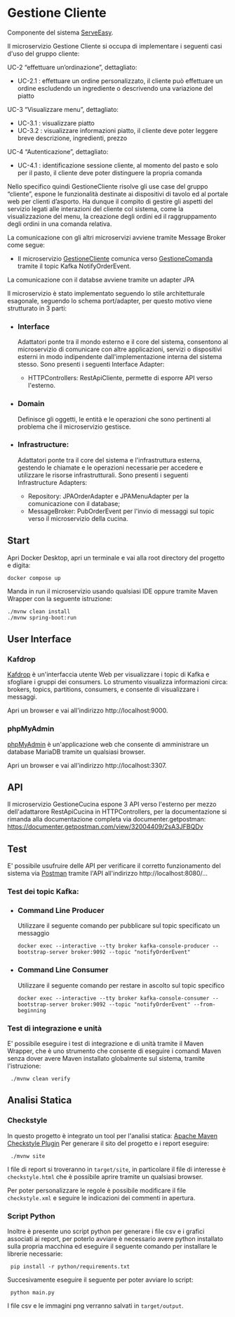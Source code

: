 # Gestione Cliente
Componente del sistema [ServeEasy](https://github.com/giorgio-hash/ServeEasy.git).

Il microservizio Gestione Cliente si occupa di implementare i seguenti casi d'uso del gruppo cliente:

UC-2 “effettuare un’ordinazione”, dettagliato:
- UC-2.1 : effettuare un ordine personalizzato, il cliente può effettuare un ordine escludendo un ingrediente o 
descrivendo una variazione del piatto

UC-3 “Visualizzare menu”, dettagliato:
- UC-3.1 : visualizzare piatto
- UC-3.2 : visualizzare informazioni piatto, il cliente deve poter leggere breve descrizione, ingredienti, prezzo

UC-4 “Autenticazione”, dettagliato:
- UC-4.1 : identificazione sessione cliente, al momento del pasto e solo per il pasto, il cliente deve poter distinguere la propria comanda

Nello specifico quindi GestioneCliente risolve gli use case del gruppo “cliente”, espone le funzionalità destinate ai 
dispositivi di tavolo ed al portale web per clienti d’asporto. Ha dunque il compito di gestire gli aspetti del servizio
legati alle interazioni del cliente col sistema, come la visualizzazione del menu, la creazione degli ordini ed il 
raggruppamento degli ordini in una comanda relativa.

La comunicazione con gli altri microservizi avviene tramite Message Broker come segue:
- Il microservizio [GestioneCliente](https://github.com/giorgio-hash/GestioneCliente) comunica verso [GestioneComanda](https://github.com/giorgio-hash/GestioneComanda) tramite il topic Kafka NotifyOrderEvent.

La comunicazione con il databse avviene tramite un adapter JPA

Il microservizio è stato implementato seguendo lo stile architetturale esagonale, seguendo lo schema port/adapter,
per questo motivo viene strutturato in 3 parti:

- ### Interface
  Adattatori ponte tra il mondo esterno e il core del sistema, consentono al microservizio di comunicare con altre applicazioni, servizi o dispositivi esterni in modo         indipendente dall'implementazione interna del sistema stesso. Sono presenti i seguenti Interface Adapter:
    - HTTPControllers: RestApiCliente, permette di esporre API verso l'esterno.
  
- ### Domain
  Definisce gli oggetti, le entità e le operazioni che sono pertinenti al problema che il microservizio gestisce.

- ### Infrastructure:
  Adattatori ponte tra il core del sistema e l'infrastruttura esterna, gestendo le chiamate e le operazioni necessarie per accedere e utilizzare le risorse infrastrutturali.     Sono presenti i seguenti Infrastructure Adapters:
    - Repository: JPAOrderAdapter e JPAMenuAdapter per la comunicazione con il database;
    - MessageBroker: PubOrderEvent per l'invio di messaggi sul topic verso il microservizio della cucina.

## Start
Apri Docker Desktop, apri un terminale e vai alla root directory del progetto e digita:
```shell
docker compose up
```
Manda in run il microservizio usando qualsiasi IDE oppure tramite Maven Wrapper con la seguente istruzione:
```shell
./mvnw clean install
./mvnw spring-boot:run
```

## User Interface

### Kafdrop
[Kafdrop](https://github.com/obsidiandynamics/kafdrop) è un'interfaccia utente Web per visualizzare i topic di Kafka
e sfogliare i gruppi dei consumers.
Lo strumento visualizza informazioni circa: brokers, topics, partitions, consumers, e consente di visualizzare i messaggi.

Apri un browser e vai all'indirizzo http://localhost:9000.

### phpMyAdmin
[phpMyAdmin](https://www.phpmyadmin.net/) è un'applicazione web che consente di amministrare un database MariaDB tramite un qualsiasi browser.

Apri un browser e vai all'indirizzo http://localhost:3307.

## API
Il microservizio GestioneCucina espone 3 API verso l'esterno per mezzo dell'adattarore RestApiCucina in HTTPControllers,
per la documentazione si rimanda alla documentazione completa via documenter.getpostman: https://documenter.getpostman.com/view/32004409/2sA3JFBQDv

## Test
E' possibile usufruire delle API per verificare il corretto funzionamento del sistema
via [Postman](https://web.postman.co//) tramite l'API all'indirizzo http://localhost:8080/...

### Test dei topic Kafka:
- ### Command Line Producer
    Utilizzare il seguente comando per pubblicare sul topic specificato un messaggio
    ```shell
    docker exec --interactive --tty broker kafka-console-producer --bootstrap-server broker:9092 --topic "notifyOrderEvent"
    ```

- ### Command Line Consumer
    Utilizzare il seguente comando per restare in ascolto sul topic specifico
    ```shell
    docker exec --interactive --tty broker kafka-console-consumer --bootstrap-server broker:9092 --topic "notifyOrderEvent" --from-beginning
    ```
### Test di integrazione e unità
E' possibile eseguire i test di integrazione e di unità tramite il Maven Wrapper, che è uno strumento che consente di eseguire i comandi Maven senza dover avere Maven installato globalmente sul sistema, tramite l'istruzione:
```shell
 ./mvnw clean verify
 ```
## Analisi Statica
### Checkstyle
In questo progetto è integrato un tool per l'analisi statica: 
[Apache Maven Checkstyle Plugin](https://maven.apache.org/plugins/maven-checkstyle-plugin/index.html)
Per generare il sito del progetto e i report eseguire:
```shell
 ./mvnw site
 ```
I file di report si troveranno in ```target/site```, in particolare il file di interesse è 
```checkstyle.html``` che è possibile aprire tramite un qualsiasi browser.

Per poter personalizzare le regole è possibile modificare il file ```checkstyle.xml``` e seguire le indicazioni 
dei commenti in apertura.
### Script Python
Inoltre è presente uno script python per generare i file csv e i grafici associati ai report, per poterlo avviare
è necessario avere python installato sulla propria macchina ed eseguire il seguente comando
per installare le librerie necessarie:
```shell
 pip install -r python/requirements.txt
 ```
Succesivamente eseguire il seguente per poter avviare lo script:
```shell
 python main.py
 ```
I file csv e le immagini png verranno salvati in ```target/output```.

